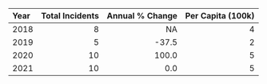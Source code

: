 |Year | Total Incidents| Annual % Change| Per Capita (100k)|
|:----|---------------:|---------------:|-----------------:|
|2018 |               8|              NA|                 4|
|2019 |               5|           -37.5|                 2|
|2020 |              10|           100.0|                 5|
|2021 |              10|             0.0|                 5|
